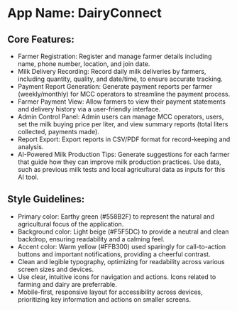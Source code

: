 # **App Name**: DairyConnect

## Core Features:

- Farmer Registration: Register and manage farmer details including name, phone number, location, and join date.
- Milk Delivery Recording: Record daily milk deliveries by farmers, including quantity, quality, and date/time, to ensure accurate tracking.
- Payment Report Generation: Generate payment reports per farmer (weekly/monthly) for MCC operators to streamline the payment process.
- Farmer Payment View: Allow farmers to view their payment statements and delivery history via a user-friendly interface.
- Admin Control Panel: Admin users can manage MCC operators, users, set the milk buying price per liter, and view summary reports (total liters collected, payments made).
- Report Export: Export reports in CSV/PDF format for record-keeping and analysis.
- AI-Powered Milk Production Tips: Generate suggestions for each farmer that guide how they can improve milk production practices. Use data, such as previous milk tests and local agricultural data as inputs for this AI tool.

## Style Guidelines:

- Primary color: Earthy green (#558B2F) to represent the natural and agricultural focus of the application.
- Background color: Light beige (#F5F5DC) to provide a neutral and clean backdrop, ensuring readability and a calming feel.
- Accent color: Warm yellow (#FFB300) used sparingly for call-to-action buttons and important notifications, providing a cheerful contrast.
- Clean and legible typography, optimizing for readability across various screen sizes and devices. 
- Use clear, intuitive icons for navigation and actions. Icons related to farming and dairy are preferrable.
- Mobile-first, responsive layout for accessibility across devices, prioritizing key information and actions on smaller screens.